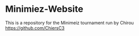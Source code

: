 # Minimiez-Website
This is a repository for the Minimeiz tournament run by Chirou https://github.com/ChiersC3

